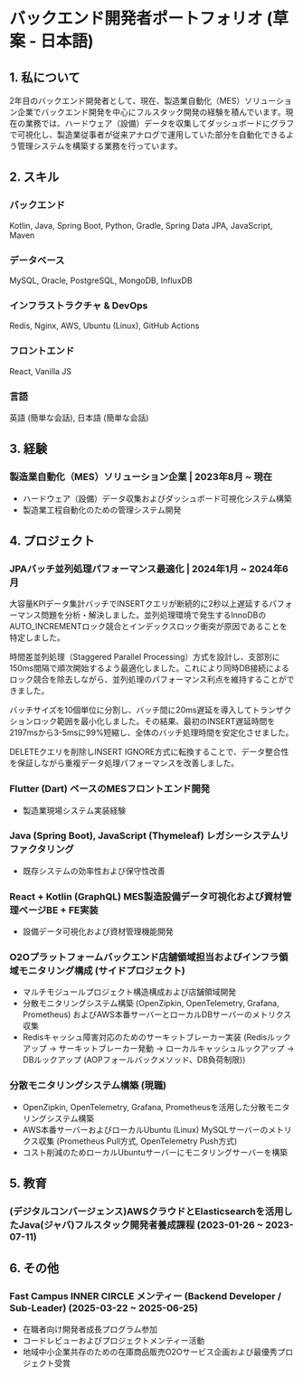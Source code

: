 
# バックエンド開発者ポートフォリオ (草案 - 日本語)

## 1. 私について

2年目のバックエンド開発者として、現在、製造業自動化（MES）ソリューション企業でバックエンド開発を中心にフルスタック開発の経験を積んでいます。現在の業務では、ハードウェア（設備）データを収集してダッシュボードにグラフで可視化し、製造業従事者が従来アナログで運用していた部分を自動化できるよう管理システムを構築する業務を行っています。

## 2. スキル

### バックエンド
Kotlin, Java, Spring Boot, Python, Gradle, Spring Data JPA, JavaScript, Maven

### データベース
MySQL, Oracle, PostgreSQL, MongoDB, InfluxDB

### インフラストラクチャ & DevOps
Redis, Nginx, AWS, Ubuntu (Linux), GitHub Actions

### フロントエンド
React, Vanilla JS

### 言語
英語 (簡単な会話), 日本語 (簡単な会話)

## 3. 経験

### 製造業自動化（MES）ソリューション企業 | 2023年8月 ~ 現在
- ハードウェア（設備）データ収集およびダッシュボード可視化システム構築
- 製造業工程自動化のための管理システム開発

## 4. プロジェクト

### JPAバッチ並列処理パフォーマンス最適化 | 2024年1月 ~ 2024年6月

大容量KPIデータ集計バッチでINSERTクエリが断続的に2秒以上遅延するパフォーマンス問題を分析・解決しました。並列処理環境で発生するInnoDBのAUTO_INCREMENTロック競合とインデックスロック衝突が原因であることを特定しました。

時間差並列処理（Staggered Parallel Processing）方式を設計し、支部別に150ms間隔で順次開始するよう最適化しました。これにより同時DB接続によるロック競合を除去しながら、並列処理のパフォーマンス利点を維持することができました。

バッチサイズを10個単位に分割し、バッチ間に20ms遅延を導入してトランザクションロック範囲を最小化しました。その結果、最初のINSERT遅延時間を2197msから3-5msに99%短縮し、全体のバッチ処理時間を安定化させました。

DELETEクエリを削除しINSERT IGNORE方式に転換することで、データ整合性を保証しながら重複データ処理パフォーマンスを改善しました。

### Flutter (Dart) ベースのMESフロントエンド開発
- 製造業現場システム実装経験

### Java (Spring Boot), JavaScript (Thymeleaf) レガシーシステムリファクタリング
- 既存システムの効率性および保守性改善

### React + Kotlin (GraphQL) MES製造設備データ可視化および資材管理ページBE + FE実装
- 設備データ可視化および資材管理機能開発

### O2Oプラットフォームバックエンド店舗領域担当およびインフラ領域モニタリング構成 (サイドプロジェクト)
- マルチモジュールプロジェクト構造構成および店舗領域開発
- 分散モニタリングシステム構築 (OpenZipkin, OpenTelemetry, Grafana, Prometheus) およびAWS本番サーバーとローカルDBサーバーのメトリクス収集
- Redisキャッシュ障害対応のためのサーキットブレーカー実装 (Redisルックアップ -> サーキットブレーカー発動 -> ローカルキャッシュルックアップ -> DBルックアップ (AOPフォールバックメソッド、DB負荷制限))

### 分散モニタリングシステム構築 (現職)
- OpenZipkin, OpenTelemetry, Grafana, Prometheusを活用した分散モニタリングシステム構築
- AWS本番サーバーおよびローカルUbuntu (Linux) MySQLサーバーのメトリクス収集 (Prometheus Pull方式, OpenTelemetry Push方式)
- コスト削減のためローカルUbuntuサーバーにモニタリングサーバーを構築

## 5. 教育

### (デジタルコンバージェンス)AWSクラウドとElasticsearchを活用したJava(ジャバ)フルスタック開発者養成課程 (2023-01-26 ~ 2023-07-11)

## 6. その他

### Fast Campus INNER CIRCLE メンティー (Backend Developer / Sub-Leader) (2025-03-22 ~ 2025-06-25)
- 在職者向け開発者成長プログラム参加
- コードレビューおよびプロジェクトメンティー活動
- 地域中小企業共存のための在庫商品販売O2Oサービス企画および最優秀プロジェクト受賞
